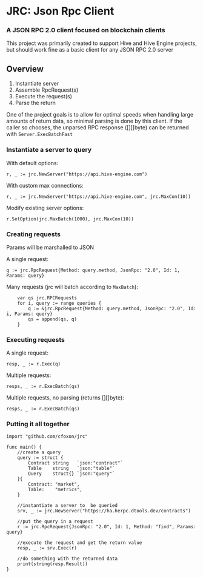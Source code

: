 # JRC: Json Rpc Client
### A JSON RPC 2.0 client focused on blockchain clients
This project was primarily created to support Hive and Hive Engine projects, but should work fine as a basic client for any JSON RPC 2.0 server

## Overview
1. Instantiate server
2. Assemble RpcRequest(s)
3. Execute the request(s)
4. Parse the return

One of the project goals is to allow for optimal speeds when handling large amounts of return data, so minimal parsing is done by this client. If the caller so chooses, the unparsed RPC response ([][]byte) can be returned with `Server.ExecBatchFast`
### Instantiate a server to query
With default options:

`r, _ := jrc.NewServer("https://api.hive-engine.com")`


With custom max connections:

`r, _ := jrc.NewServer("https://api.hive-engine.com", jrc.MaxCon(10))`


Modify existing server options:

`r.SetOption(jrc.MaxBatch(1000), jrc.MaxCon(10))`


### Creating requests
Params will be marshalled to JSON

A single request:

`q := jrc.RpcRequest{Method: query.method, JsonRpc: "2.0", Id: 1, Params: query}`


Many requests (jrc will batch according to `MaxBatch`):
```
    var qs jrc.RPCRequests
    for i, query := range queries {
        q := &jrc.RpcRequest{Method: query.method, JsonRpc: "2.0", Id: i, Params: query}
        qs = append(qs, q)
    }
```

### Executing requests
A single request:

`resp, _ := r.Exec(q)`


Multiple requests:

`resps, _ := r.ExecBatch(qs)`


Multiple requests, no parsing (returns [][]byte):

`resps, _ := r.ExecBatch(qs)`

### Putting it all together

```
import "github.com/cfoxon/jrc"

func main() {
    //create a query
    query := struct {
        Contract string   `json:"contract"`
        Table    string   `json:"table"`
        Query    struct{} `json:"query"`
    }{
        Contract: "market",
        Table:    "metrics",
    }
    
    //instantiate a server to  be queried
    srv, _ := jrc.NewServer("https://ha.herpc.dtools.dev/contracts")
    
    //put the query in a request
    r := jrc.RpcRequest{JsonRpc: "2.0", Id: 1, Method: "find", Params: query}
    
    //execute the request and get the return value
    resp, _ := srv.Exec(r)
    
    //do something with the returned data
    print(string(resp.Result))
}
```